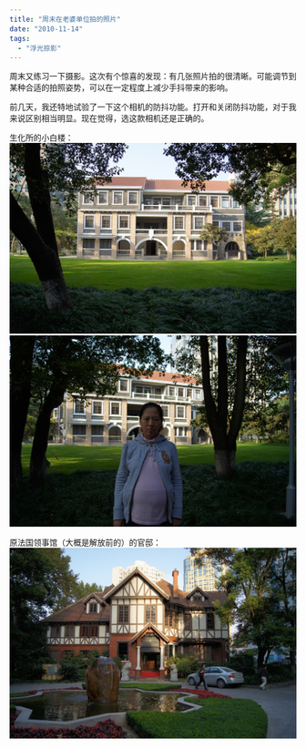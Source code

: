 ```yaml
---
title: "周末在老婆单位拍的照片"
date: "2010-11-14"
tags: 
  - "浮光掠影"
---
```


周末又练习一下摄影。这次有个惊喜的发现：有几张照片拍的很清晰。可能调节到某种合适的拍照姿势，可以在一定程度上减少手抖带来的影响。

前几天，我还特地试验了一下这个相机的防抖功能。打开和关闭防抖功能，对于我来说区别相当明显。现在觉得，选这款相机还是正确的。

生化所的小白楼：  
![DSC00150](images/dsc00150.jpg "DSC00150")  
![DSC00145](images/dsc00145.jpg "DSC00145")

原法国领事馆（大概是解放前的）的官邸：  
![DSC00165](images/dsc00165.jpg "DSC00165")
